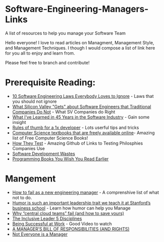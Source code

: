 # Software-Engineering-Managers-Links
A list of resources to help you manage your Software Team

Hello everyone! I love to read articles on Managment, Management Style, and Management Techniques. I though I would compose a list of link here for you all to enjoy and learn from. 

Please feel free to branch and contribute!

# Prerequisite Reading:

* [10 Software Engineering Laws Everybody Loves to Ignore](https://netmeister.org/blog/software-engineering-laws.html) - Laws that you should not ignore
* [What Silicon Valley "Gets" about Software Engineers that Traditional Companies Do Not](https://blog.pragmaticengineer.com/what-silicon-valley-gets-right-on-software-engineers/) - What SV Companies do Right
* [What I’ve Learned in 45 Years in the Software Industry](https://www.bti360.com/what-ive-learned-in-45-years-in-the-software-industry/) - Gain some insight
* [Rules of thumb for a 1x developer](https://muldoon.cloud/programming/2020/04/17/programming-rules-thumb.html) - Lots userful tips and tricks
* [Computer Science textbooks that are freely available online](https://csgordon.github.io/books.html)- Amazing list of Free Computer Science Books!
* [How They Test](https://github.com/abhivaikar/howtheytest) - Amazing Github of Links to Testing Philosphies Companies Use
* [Software Development Wastes](https://sedano.org/software-development-wastes/)
* [Programming Books You Wish You Read Earlier](https://initialcommit.com/blog/programming-books-you-wish-you-read-earlier)


# Mangement
* [How to fail as a new engineering manager](https://blog.usejournal.com/how-to-fail-as-a-new-engineering-manager-30b5fb617a?gi=d065fd5b3476) - A comprenshive list of what not to do.
* [Humor is such an important leadership trait we teach it at Stanford’s business school](https://www.fastcompany.com/90597762/humor-is-such-an-important-leadership-trait-we-teach-it-at-the-stanford-b-school) - Learn how humor can help you Manage 
* [Why “central cloud teams” fail (and how to save yours)](https://acloudguru.com/blog/engineering/why-central-cloud-teams-fail-and-how-to-save-yours)
* [The Inclusive Leader 5 Disciplines](https://infokf.kornferry.com/rs/494-VUC-482/images/Korn-Ferry-The-Inclusive-Leader-5-Disciplines.pdf)
* [Being Successful at Work](https://www.youtube.com/watch?v=GwvmD-DcVQI&feature=youtu.be) - Good Video to watch 
* [A MANAGER’S BILL OF RESPONSIBILITIES (AND RIGHTS)](https://charity.wtf/2019/10/30/a-managers-bill-of-responsibilities-and-rights/)
* [Not Everyone is a Manager](https://engineering.wework.com/not-everyone-is-a-manager-4fe01a329ed1)





